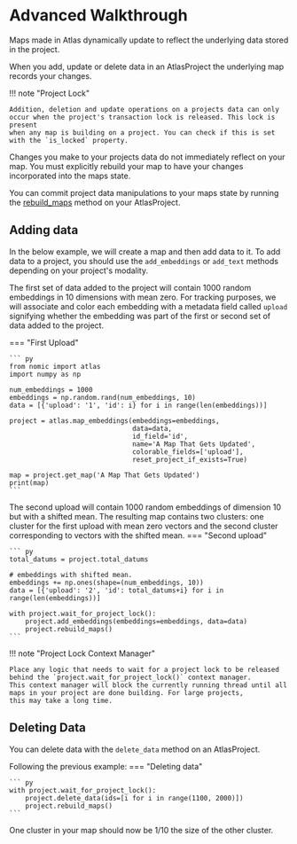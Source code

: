 # Advanced Walkthrough
Maps made in Atlas dynamically update to reflect the underlying data stored in the project.

When you add, update or delete data in an AtlasProject the underlying map records your changes.

!!! note "Project Lock"

    Addition, deletion and update operations on a projects data can only occur when the project's transaction lock is released. This lock is present
    when any map is building on a project. You can check if this is set with the `is_locked` property.

Changes you make to your projects data do not immediately reflect on your map. You must explicitly rebuild your map
to have your changes incorporated into the maps state.

You can commit project data manipulations to your maps state by running the [rebuild_maps](atlas_api.md) method on your AtlasProject.


## Adding data
In the below example, we will create a map and then add data to it. To add data to a project, you should
use the `add_embeddings` or `add_text` methods depending on your project's modality.

The first set of data added to the project will contain 1000 random embeddings in 10 dimensions with mean zero. For
tracking purposes, we will associate and color each embedding with a metadata field called `upload` signifying whether
the embedding was part of the first or second set of data added to the project.

=== "First Upload"

    ``` py
    from nomic import atlas
    import numpy as np
    
    num_embeddings = 1000
    embeddings = np.random.rand(num_embeddings, 10)
    data = [{'upload': '1', 'id': i} for i in range(len(embeddings))]
    
    project = atlas.map_embeddings(embeddings=embeddings,
                                   data=data,
                                   id_field='id',
                                   name='A Map That Gets Updated',
                                   colorable_fields=['upload'],
                                   reset_project_if_exists=True)

    map = project.get_map('A Map That Gets Updated')
    print(map)
    ```

The second upload will contain 1000 random embeddings of dimension 10 but with a shifted mean. The resulting
map contains two clusters: one cluster for the first upload with mean zero vectors and the second
cluster corresponding to vectors with the shifted mean.
=== "Second upload"

    ``` py
    total_datums = project.total_datums

    # embeddings with shifted mean.
    embeddings += np.ones(shape=(num_embeddings, 10))
    data = [{'upload': '2', 'id': total_datums+i} for i in range(len(embeddings))]
    
    with project.wait_for_project_lock():
        project.add_embeddings(embeddings=embeddings, data=data)
        project.rebuild_maps()
    ```

!!! note "Project Lock Context Manager"

    Place any logic that needs to wait for a project lock to be released behind the `project.wait_for_project_lock()` context manager.
    This context manager will block the currently running thread until all maps in your project are done building. For large projects,
    this may take a long time.


## Deleting Data
You can delete data with the `delete_data` method on an AtlasProject.

Following the previous example:
=== "Deleting data"

    ``` py
    with project.wait_for_project_lock():
        project.delete_data(ids=[i for i in range(1100, 2000)])
        project.rebuild_maps()
    ```

One cluster in your map should now be 1/10 the size of the other cluster.

